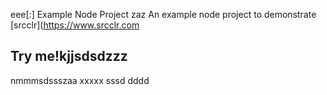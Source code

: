 eee[:] Example Node Project
zaz
An example node project to demonstrate [srcclr](https://www.srcclr.com
## Try me!kjjsdsdzzz
nmmmsdssszaa
xxxxx
sssd
dddd
